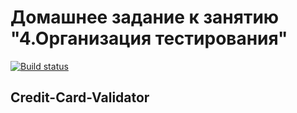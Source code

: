 # Домашнее задание к занятию "4.Организация тестирования"

[![Build status](https://ci.appveyor.com/api/projects/status/bfinxnr8j4ahoxq1?svg=true)](https://ci.appveyor.com/project/rbabarov/credit-card-validator-58hts)

## Credit-Card-Validator
